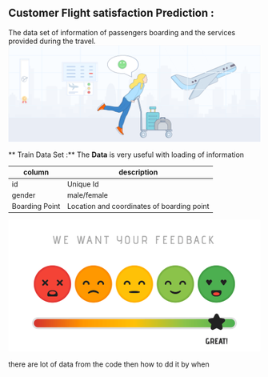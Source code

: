 ## Customer Flight satisfaction Prediction :

The data set of information of passengers boarding and the services provided during the travel. 
![enter image description here](https://github.com/avikendre034/Customer-Satisfaction-Flite-Prediction/blob/main/Airline%20satisfaction%20Image1.png?raw=true)


** Train Data Set :**
The **Data** is very useful with loading of information


|column  |description  |
|--|--|
| id | Unique Id |
| gender| male/female|
| Boarding Point|Location and coordinates of boarding point |

![enter image description here](https://github.com/avikendre034/Customer-Satisfaction-Flite-Prediction/blob/main/Image2.png?raw=true)


there are lot of data from the code then how to dd it by when

